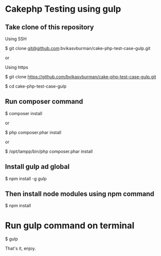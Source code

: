 # Cakephp Testing using gulp

## Take clone of this repository

Using SSH

$ git clone git@github.com:bvikasvburman/cake-php-test-case-gulp.git

or 

Using https 

$ git clone https://github.com/bvikasvburman/cake-php-test-case-gulp.git


$ cd cake-php-test-case-gulp

## Run composer command 

$ composer install 

or 

$ php composer.phar install

or 

$ /opt/lampp/bin/php composer.phar install

## Install gulp ad global 

$ npm install -g gulp

## Then install node modules using npm command

$ npm install

# Run gulp command on terminal

$ gulp

That's it, enjoy.